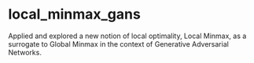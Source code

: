 # local_minmax_gans
Applied and explored a new notion of local optimality, Local Minmax, as a surrogate to Global Minmax in the context of Generative Adversarial Networks.
